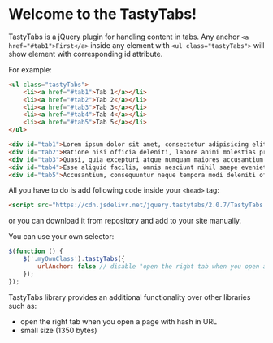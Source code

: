 # Welcome to the TastyTabs!

TastyTabs is a jQuery plugin for handling content in tabs. Any anchor ```<a href="#tab1">First</a>``` inside any element with ```<ul class="tastyTabs">``` will show element with corresponding id attribute.

For example:
```html
<ul class="tastyTabs">
    <li><a href="#tab1">Tab 1</a></li>
    <li><a href="#tab2">Tab 2</a></li>
    <li><a href="#tab3">Tab 3</a></li>
    <li><a href="#tab4">Tab 4</a></li>
    <li><a href="#tab5">Tab 5</a></li>
</ul>

<div id="tab1">Lorem ipsum dolor sit amet, consectetur adipisicing elit. ...</div>
<div id="tab2">Ratione nisi officia deleniti, labore animi molestias praesentium itaque? ...</div>
<div id="tab3">Quasi, quia excepturi atque numquam maiores accusantium saepe voluptatibus commodi, cum impedit minima iste. ...</div>
<div id="tab4">Esse aliquid facilis, omnis nesciunt nihil saepe eveniet tempora deserunt dolore cumque numquam. ...</div>
<div id="tab5">Accusantium, consequuntur neque tempora modi deleniti officia facilis quis provident itaque minus consectetur unde qui alias quasi nemo quibusdam animi?</div>
```

All you have to do is add following code inside your ```<head>``` tag:
```html
<script src="https://cdn.jsdelivr.net/jquery.tastytabs/2.0.7/TastyTabs.min.js"></script>
```
or you can download it from repository and add to your site manually.

You can use your own selector:
```JavaScript
$(function () {
    $('.myOwnClass').tastyTabs({
        urlAnchor: false // disable "open the right tab when you open a page with hash in URL" feature
    });
});
```

TastyTabs library provides an additional functionality over other libraries such as:
* open the right tab when you open a page with hash in URL
* small size (1350 bytes)
